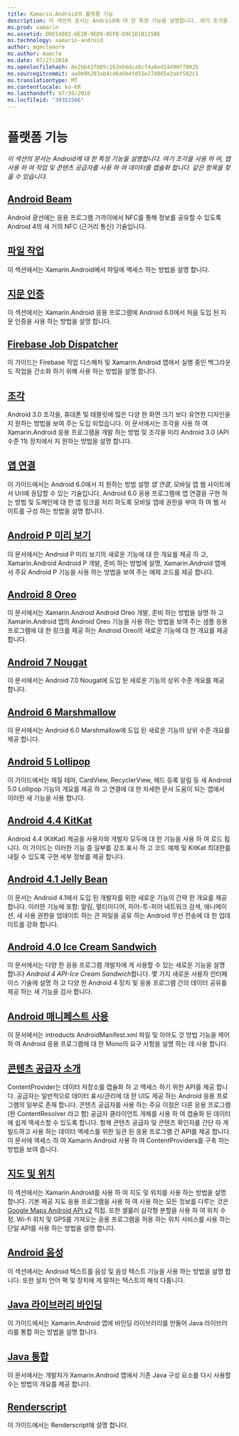 ```yaml
---
title: Xamarin.Android의 플랫폼 기능
description: 이 섹션의 문서는 Android에 대 한 특정 기능을 설명합니다. 여기 조각을 사용 하 여, 맵 사용 하 여 작업 및 콘텐츠 공급자를 사용 하 여 데이터를 캡슐화 합니다. 같은 항목을 찾을 수 있습니다.
ms.prod: xamarin
ms.assetid: DDE54082-6E2B-9ED9-05FB-D9C1D1B1258E
ms.technology: xamarin-android
author: mgmclemore
ms.author: mamcle
ms.date: 07/27/2018
ms.openlocfilehash: 8e2bb43f885c162eb6dca0cf4a8ed14490ff092b
ms.sourcegitcommit: aa9b9b203ab4cd6a6b4fd51e27d865e2abf582c1
ms.translationtype: MT
ms.contentlocale: ko-KR
ms.lasthandoff: 07/30/2018
ms.locfileid: "39351566"
---
```

# <a name="platform-features"></a>플랫폼 기능

_이 섹션의 문서는 Android에 대 한 특정 기능을 설명합니다. 여기 조각을 사용 하 여, 맵 사용 하 여 작업 및 콘텐츠 공급자를 사용 하 여 데이터를 캡슐화 합니다. 같은 항목을 찾을 수 있습니다._

## <a name="android-beamandroidplatformandroid-beammd"></a>[Android Beam](~/android/platform/android-beam.md)

Android 광선에는 응용 프로그램 가까이에서 NFC를 통해 정보를 공유할 수 있도록 Android 4의 새 거의 NFC (근거리 통신) 기술입니다.

## <a name="working-with-filesandroidplatformfilesindexmd"></a>[파일 작업](~/android/platform/files/index.md)

이 섹션에서는 Xamarin.Android에서 파일에 액세스 하는 방법을 설명 합니다.

## <a name="fingerprint-authenticationandroidplatformfingerprint-authenticationindexmd"></a>[지문 인증](~/android/platform/fingerprint-authentication/index.md)

이 섹션에서는 Xamarin.Android 응용 프로그램에 Android 6.0에서 처음 도입 된 지문 인증을 사용 하는 방법을 설명 합니다.


## <a name="firebase-job-dispatcherandroidplatformfirebase-job-dispatchermd"></a>[Firebase Job Dispatcher](~/android/platform/firebase-job-dispatcher.md)

이 가이드는 Firebase 작업 디스패처 및 Xamarin.Android 앱에서 실행 중인 백그라운드 작업을 간소화 하기 위해 사용 하는 방법을 설명 합니다.

##  <a name="fragmentsandroidplatformfragmentsindexmd"></a>[조각](~/android/platform/fragments/index.md)

Android 3.0 조각을, 휴대폰 및 태블릿에 많은 다양 한 화면 크기 보다 유연한 디자인을 지 원하는 방법을 보여 주는 도입 되었습니다. 이 문서에서는 조각을 사용 하 여 Xamarin.Android 응용 프로그램을 개발 하는 방법 및 조각을 미리 Android 3.0 (API 수준 11) 장치에서 지 원하는 방법을 설명 합니다.



## <a name="app-linkingandroidplatformapp-linkingmd"></a>[앱 연결](~/android/platform/app-linking.md)

이 가이드에서는 Android 6.0에서 지 원하는 방법 설명 _앱 연결_, 모바일 앱 웹 사이트에서 Url에 응답할 수 있는 기술입니다. Android 6.0 응용 프로그램에 앱 연결을 구현 하는 방법 및 도메인에 대 한 앱 링크를 처리 하도록 모바일 앱에 권한을 부여 하 여 웹 사이트를 구성 하는 방법을 설명 합니다.


##  <a name="android-p-previewandroidplatformandroid-pmd"></a>[Android P 미리 보기](~/android/platform/android-p.md)

이 문서에서는 Android P 미리 보기의 새로운 기능에 대 한 개요를 제공 하 고, Xamarin.Android Android P 개발, 준비 하는 방법에 설명, Xamarin.Android 앱에서 주요 Android P 기능을 사용 하는 방법을 보여 주는 예제 코드를 제공 합니다.


##  <a name="android-8-oreoandroidplatformoreomd"></a>[Android 8 Oreo](~/android/platform/oreo.md)

이 문서에서는 Xamarin.Android Android Oreo 개발, 준비 하는 방법을 설명 하 고 Xamarin.Android 앱의 Android Oreo 기능을 사용 하는 방법을 보여 주는 샘플 응용 프로그램에 대 한 링크를 제공 하는 Android Oreo의 새로운 기능에 대 한 개요를 제공 합니다.



##  <a name="android-7-nougatandroidplatformnougatmd"></a>[Android 7 Nougat](~/android/platform/nougat.md)

이 문서에서는 Android 7.0 Nougat에 도입 된 새로운 기능의 상위 수준 개요를 제공 합니다.




##  <a name="android-6-marshmallowandroidplatformmarshmallowmd"></a>[Android 6 Marshmallow](~/android/platform/marshmallow.md)

이 문서에서는 Android 6.0 Marshmallow에 도입 된 새로운 기능의 상위 수준 개요를 제공 합니다.




##  <a name="android-5-lollipopandroidplatformlollipopmd"></a>[Android 5 Lollipop](~/android/platform/lollipop.md)

이 가이드에서는 재질 테마, CardView, RecyclerView, 헤드 등록 알림 등 새 Android 5.0 Lollipop 기능의 개요를 제공 하 고 연결에 대 한 자세한 문서 도움이 되는 앱에서 이러한 새 기능을 사용 합니다.



##  <a name="android-44-kitkatandroidplatformkitkatmd"></a>[Android 4.4 KitKat](~/android/platform/kitkat.md)

Android 4.4 (KitKat) 제공을 사용자와 개발자 모두에 대 한 기능을 사용 하 여 로드 됩니다. 이 가이드는 이러한 기능 중 일부를 강조 표시 하 고 코드 예제 및 KitKat 최대한를 내릴 수 있도록 구현 세부 정보를 제공 합니다.




##  <a name="android-41-jelly-beanandroidplatformjelly-beanmd"></a>[Android 4.1 Jelly Bean](~/android/platform/jelly-bean.md)

이 문서는 Android 4.1에서 도입 된 개발자를 위한 새로운 기능의 간략 한 개요를 제공 합니다. 이러한 기능에 포함: 알림, 멀티미디어, 피어-투-피어 네트워크 검색, 애니메이션, 새 사용 권한을 업데이트 하는 큰 파일을 공유 하는 Android 무선 전송에 대 한 업데이트를 강화 합니다.



##  <a name="android-40-ice-cream-sandwichandroidplatformice-cream-sandwichmd"></a>[Android 4.0 Ice Cream Sandwich](~/android/platform/ice-cream-sandwich.md)

이 문서에서는 다양 한 응용 프로그램 개발자에 게 사용할 수 있는 새로운 기능을 설명 합니다 *Android 4 API-Ice Cream Sandwich*합니다.
몇 가지 새로운 사용자 인터페이스 기술에 설명 하 고 다양 한 Android 4 장치 및 응용 프로그램 간의 데이터 공유를 제공 하는 새 기능을 검사 합니다.


##  <a name="working-with-the-android-manifestandroid-manifestmd"></a>[Android 매니페스트 사용](android-manifest.md)

이 문서에서는 introducts AndroidManifest.xml 파일 및 아마도 것 방법 기능을 제어 하 여 Android 응용 프로그램에 대 한 Mono의 요구 사항을 설명 하는 데 사용 합니다.


##  <a name="introduction-to-content-providersandroidplatformcontent-providersindexmd"></a>[콘텐츠 공급자 소개](~/android/platform/content-providers/index.md)

ContentProvider는 데이터 저장소를 캡슐화 하 고 액세스 하기 위한 API를 제공 합니다. 공급자는 일반적으로 데이터 표시/관리에 대 한 UI도 제공 하는 Android 응용 프로그램의 일부로 존재 합니다. 콘텐츠 공급자를 사용 하는 주요 이점은 다른 응용 프로그램 (한 ContentResolver 라고 함) 공급자 클라이언트 개체를 사용 하 여 캡슐화 된 데이터에 쉽게 액세스할 수 있도록 합니다. 함께 콘텐츠 공급자 및 콘텐츠 확인자를 간단 하 게 빌드하고 사용 하는 데이터 액세스를 위한 일관 된 응용 프로그램 간 API를 제공 합니다. 이 문서에 액세스 하 여 Xamarin.Android 사용 하 여 ContentProviders를 구축 하는 방법을 보여 줍니다.



##  <a name="maps-and-locationandroidplatformmaps-and-locationindexmd"></a>[지도 및 위치](~/android/platform/maps-and-location/index.md)

이 섹션에서는 Xamarin.Android를 사용 하 여 지도 및 위치를 사용 하는 방법을 설명 합니다. 기본 제공 지도 응용 프로그램을 사용 하 여 사용 하는 모든 정보를 다루는 것은 [Google Maps Android API v2](https://developers.google.com/maps/documentation/android/) 직접. 또한 셀룰러 삼각형 분할을 사용 하 여 위치 수정, Wi-fi 위치 및 GPS를 가져오는 응용 프로그램을 허용 하는 위치 서비스를 사용 하는 단일 API를 사용 하는 방법을 설명 합니다.



## <a name="android-speechandroidplatformspeechmd"></a>[Android 음성](~/android/platform/speech.md)

이 섹션에서는 Android 텍스트를 음성 및 음성 텍스트 기능을 사용 하는 방법을 설명 합니다. 또한 설치 언어 팩 및 장치에 게 말하는 텍스트의 해석 다룹니다.


##  <a name="binding-a-java-librarybinding-java-libraryindexmd"></a>[Java 라이브러리 바인딩](binding-java-library/index.md)

이 가이드에서는 Xamarin.Android 앱에 바인딩 라이브러리를 만들어 Java 라이브러리를 통합 하는 방법을 설명 합니다.

##  <a name="java-integrationjava-integrationindexmd"></a>[Java 통합](java-integration/index.md)

이 문서에서는 개발자가 Xamarin.Android 앱에서 기존 Java 구성 요소를 다시 사용할 수는 방법의 개요를 제공 합니다.

##  <a name="renderscriptrenderscriptmd"></a>[Renderscript](renderscript.md)

이 가이드에서는 Renderscript에 설명 합니다.
